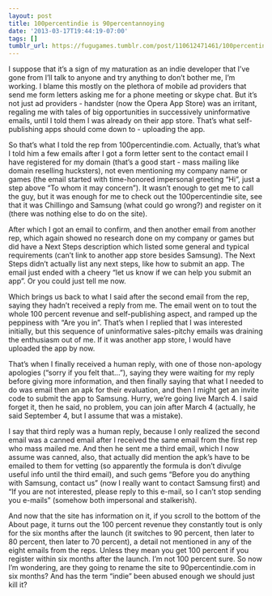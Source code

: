 ```yaml
---
layout: post
title: 100percentindie is 90percentannoying
date: '2013-03-17T19:44:19-07:00'
tags: []
tumblr_url: https://fugugames.tumblr.com/post/110612471461/100percentindie-is-90percentannoying
---
```

I suppose that it’s a sign of my maturation as an indie developer that I’ve gone from I’ll talk to anyone and try anything to don’t bother me, I’m working. I blame this mostly on the plethora of mobile ad providers that send me form letters asking me for a phone meeting or skype chat. But it’s not just ad providers - handster (now the Opera App Store) was an irritant, regaling me with tales of big opportunities in successively uninformative emails, until I told them I was already on their app store. That’s what self-publishing apps should come down to - uploading the app.

So that’s what I told the rep from 100percentindie.com. Actually, that’s what I told him a few emails after I got a form letter sent to the contact email I have registered for my domain (that’s a good start - mass mailing like domain reselling hucksters), not even mentioning my company name or games (the email started with time-honored impersonal greeting “Hi”, just a step above “To whom it may concern”). It wasn’t enough to get me to call the guy, but it was enough for me to check out the 100percentindie site, see that it was Chillingo and Samsung (what could go wrong?) and register on it (there was nothing else to do on the site).

After which I got an email to confirm, and then another email from another rep, which again showed no research done on my company or games but did have a Next Steps description which listed some general and typical requirements (can’t link to another app store besides Samsung). The Next Steps didn’t actually list any next steps, like how to submit an app. The email just ended with a cheery “let us know if we can help you submit an app”. Or you could just tell me now.

Which brings us back to what I said after the second email from the rep, saying they hadn’t received a reply from me. The email went on to tout the whole 100 percent revenue and self-publishing aspect, and ramped up the peppiness with “Are you in”. That’s when I replied that I was interested initially, but this sequence of uninformative sales-pitchy emails was draining the enthusiasm out of me. If it was another app store, I would have uploaded the app by now.

That’s when I finally received a human reply, with one of those non-apology apologies (“sorry if you felt that…”), saying they were waiting for my reply before giving more information, and then finally saying that what I needed to do was email then an apk for their evaluation, and then I might get an invite code to submit the app to Samsung. Hurry, we’re going live March 4. I said forget it, then he said, no problem, you can join after March 4 (actually, he said September 4, but I assume that was a mistake).

I say that third reply was a human reply, because I only realized the second email was a canned email after I received the same email from the first rep who mass mailed me. And then he sent me a third email, which I now assume was canned, also, that actually did mention the apk’s have to be emailed to them for vetting (so apparently the formula is don’t divulge useful info until the third email), and such gems “Before you do anything with Samsung, contact us” (now I really want to contact Samsung first) and “If you are not interested, please reply to this e-mail, so I can’t stop sending you e-mails” (somehow both impersonal and stalkerish).

And now that the site has information on it, if you scroll to the bottom of the About page, it turns out the 100 percent revenue they constantly tout is only for the six months after the launch (it switches to 90 percent, then later to 80 percent, then later to 70 percent), a detail not mentioned in any of the eight emails from the reps. Unless they mean you get 100 percent if you register within six months after the launch. I’m not 100 percent sure. So now I’m wondering, are they going to rename the site to 90percentindie.com in six months? And has the term “indie” been abused enough we should just kill it?

